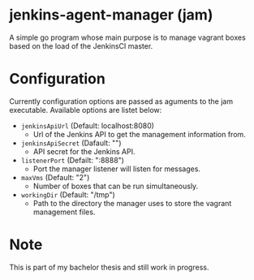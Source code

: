 jenkins-agent-manager (jam)
======================

A simple go program whose main purpose is to manage vagrant boxes based on the load of the JenkinsCI master.

# Configuration
Currently configuration options are passed as aguments to the jam executable. Available options are listet below:
* ```jenkinsApiUrl``` (Default: localhost:8080)
  * Url of the Jenkins API to get the management information from.
* ```jenkinsApiSecret``` (Dafault: "") 
  * API secret for the Jenkins API.
* ```listenerPort``` (Defailt: ":8888")
  * Port the manager listener will listen for messages.
* ```maxVms``` (Default: "2") 
  * Number of boxes that can be run simultaneously.
* ```workingDir``` (Default: "/tmp") 
  * Path to the directory the manager uses to store the vagrant management files.

# Note
This is part of my bachelor thesis and still work in progress.

